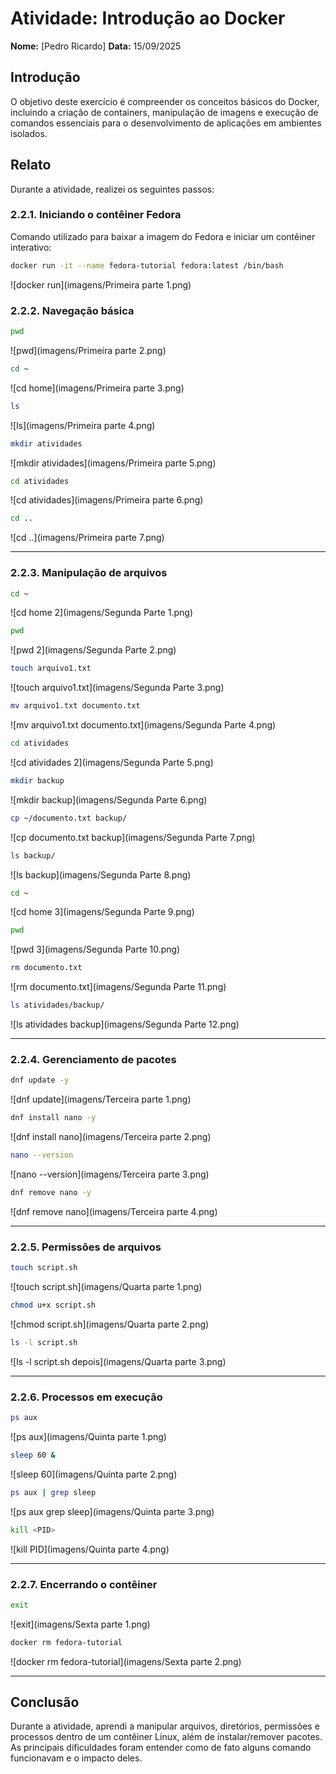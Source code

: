 # Atividade: Introdução ao Docker
**Nome:** [Pedro Ricardo]
**Data:** 15/09/2025

## Introdução
O objetivo deste exercício é compreender os conceitos básicos do Docker, incluindo a criação de containers, manipulação de imagens e execução de comandos essenciais para o desenvolvimento de aplicações em ambientes isolados.

## Relato
Durante a atividade, realizei os seguintes passos:

### 2.2.1. Iniciando o contêiner Fedora

Comando utilizado para baixar a imagem do Fedora e iniciar um contêiner interativo:


```bash
docker run -it --name fedora-tutorial fedora:latest /bin/bash
```
![docker run](imagens/Primeira parte 1.png)

### 2.2.2. Navegação básica


```bash
pwd
```
![pwd](imagens/Primeira parte 2.png)

```bash
cd ~
```
![cd home](imagens/Primeira parte 3.png)

```bash
ls
```
![ls](imagens/Primeira parte 4.png)

```bash
mkdir atividades
```
![mkdir atividades](imagens/Primeira parte 5.png)

```bash
cd atividades
```
![cd atividades](imagens/Primeira parte 6.png)

```bash
cd ..
```
![cd ..](imagens/Primeira parte 7.png)

---

### 2.2.3. Manipulação de arquivos


```bash
cd ~
```
![cd home 2](imagens/Segunda Parte 1.png)

```bash
pwd
```
![pwd 2](imagens/Segunda Parte 2.png)

```bash
touch arquivo1.txt
```
![touch arquivo1.txt](imagens/Segunda Parte 3.png)

```bash
mv arquivo1.txt documento.txt
```
![mv arquivo1.txt documento.txt](imagens/Segunda Parte 4.png)

```bash
cd atividades
```
![cd atividades 2](imagens/Segunda Parte 5.png)

```bash
mkdir backup
```
![mkdir backup](imagens/Segunda Parte 6.png)

```bash
cp ~/documento.txt backup/
```
![cp documento.txt backup](imagens/Segunda Parte 7.png)

```bash
ls backup/
```
![ls backup](imagens/Segunda Parte 8.png)

```bash
cd ~
```
![cd home 3](imagens/Segunda Parte 9.png)

```bash
pwd
```
![pwd 3](imagens/Segunda Parte 10.png)

```bash
rm documento.txt
```
![rm documento.txt](imagens/Segunda Parte 11.png)

```bash
ls atividades/backup/
```
![ls atividades backup](imagens/Segunda Parte 12.png)

---

### 2.2.4. Gerenciamento de pacotes


```bash
dnf update -y
```
![dnf update](imagens/Terceira parte 1.png)

```bash
dnf install nano -y
```
![dnf install nano](imagens/Terceira parte 2.png)

```bash
nano --version
```
![nano --version](imagens/Terceira parte 3.png)

```bash
dnf remove nano -y
```
![dnf remove nano](imagens/Terceira parte 4.png)

---

### 2.2.5. Permissões de arquivos


```bash
touch script.sh
```
![touch script.sh](imagens/Quarta parte 1.png)

```bash
chmod u+x script.sh
```
![chmod script.sh](imagens/Quarta parte 2.png)

```bash
ls -l script.sh
```
![ls -l script.sh depois](imagens/Quarta parte 3.png)

---

### 2.2.6. Processos em execução


```bash
ps aux
```
![ps aux](imagens/Quinta parte 1.png)

```bash
sleep 60 &
```
![sleep 60](imagens/Quinta parte 2.png)

```bash
ps aux | grep sleep
```
![ps aux grep sleep](imagens/Quinta parte 3.png)

```bash
kill <PID>
```
![kill PID](imagens/Quinta parte 4.png)

---

### 2.2.7. Encerrando o contêiner


```bash
exit
```
![exit](imagens/Sexta parte 1.png)

```bash
docker rm fedora-tutorial
```
![docker rm fedora-tutorial](imagens/Sexta parte 2.png)

---

## Conclusão
Durante a atividade, aprendi a manipular arquivos, diretórios, permissões e processos dentro de um contêiner Linux, além de instalar/remover pacotes. As principais dificuldades foram entender como de fato alguns comando funcionavam e o impacto deles.



